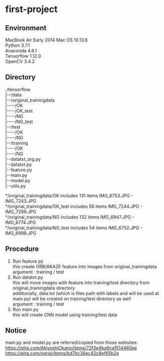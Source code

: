 # first-project
## Environment
  MacBook Air Early 2014 Mac OS 10.13.6  
  Python 3.7.1  
  Anaconda 4.6.1  
  Tensorflow 1.12.0  
  OpenCV 3.4.2  

## Directory
./tensorflow  
|--/data  
|--/original_trainingdata  
|----/OK  
|----/OK_test  
|----/NG  
|----/NG_test   
|--/test  
|----/OK  
|----/NG  
|--/training  
|----/OK  
|----/NG  
|--datatxt_org.py  
|--datatxt.py  
|--feature.py  
|--main.py  
|--model.py  
|--utils.py  
  
*/original_trainingdata/OK includes 131 items IMG_6753.JPG - IMG_7243.JPG  
*/original_trainingdata/OK_test includes 56 items IMG_7244.JPG - IMG_7299.JPG  
*/original_trainingdata/NG includes 132 items IMG_6947.JPG - IMG_6774.JPG  
*/original_trainingdata/NG_test includes 54 items IMG_6752.JPG - IMG_6998.JPG  

## Procedure
  1. Run feature.py  
    this create ORB/AKAZE feature into images from original_trainingdata  
    argument : training / test
  2. Run datatxt.py  
    this will move images with feature into training/test directory from original_trainingdata directory  
    additionally, data.txt (which is files path with labels and will be used at main.py) will be created on training/test directory as well  
    argument : training / test  
  3. Run main.py  
    this will create CNN model using training/test data  

## Notice
  main.py and model.py are referred/copied from those websites:  
  https://qiita.com/AkiyoshiOkano/items/72f3e4ba9caf514460ee  
  https://qiita.com/neriai/items/bd7bc36ec42c8ef65b2e  
